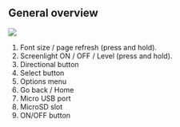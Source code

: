 ## General overview
![](http://static.energysistem.com/images/manuals/42169/54bfc7f24d468.jpg)

1.	Font size / page refresh (press and hold).
2.	Screenlight ON / OFF / Level (press and hold).
3.	Directional button 
4.	Select button
5.	Options menu
6.	Go back / Home
7.	Micro USB port 
8.	MicroSD slot
9.	ON/OFF button

